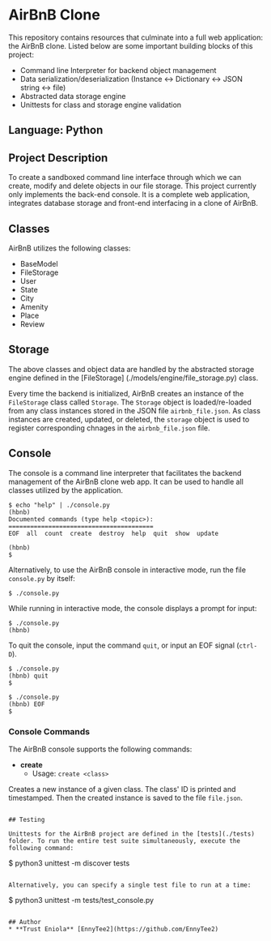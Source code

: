# AirBnB Clone
This repository contains resources that culminate into a full web application: the AirBnB clone.
Listed below are some important building blocks of this project:

* Command line Interpreter for backend object management
* Data serialization/deserialization (Instance <-> Dictionary <-> JSON string <-> file)
* Abstracted data storage engine
* Unittests for class and storage engine validation

## Language: Python

## Project Description

To create a sandboxed command line interface through which we can create, modify and delete objects in our file storage. This project currently only implements the back-end console. It is a complete web application, integrates database storage and front-end interfacing in a clone of AirBnB.

## Classes 

AirBnB utilizes the following classes:

* BaseModel
* FileStorage
* User 
* State
* City
* Amenity
* Place
* Review

## Storage 

The above classes and object data are handled by the abstracted storage engine defined in the [FileStorage] (./models/engine/file_storage.py) class.

Every time the backend is initialized, AirBnB creates an instance of the `FileStorage` class called `Storage`. The `Storage` object is loaded/re-loaded from any class instances stored in the JSON file `airbnb_file.json`. As class instances are created, updated, or deleted, the `storage` object is used to register corresponding chnages in the `airbnb_file.json` file.

## Console

The console is a command line interpreter that facilitates the backend management 
of the AirBnB clone web app. It can be used to handle all classes utilized by 
the application.

```
$ echo "help" | ./console.py
(hbnb) 
Documented commands (type help <topic>):
========================================
EOF  all  count  create  destroy  help  quit  show  update

(hbnb) 
$
```

Alternatively, to use the AirBnB console in interactive mode, run the 
file `console.py` by itself:

```
$ ./console.py
```

While running in interactive mode, the console displays a prompt for input:

```
$ ./console.py
(hbnb) 
```

To quit the console, input the command `quit`, or input an EOF signal 
(`ctrl-D`).

```
$ ./console.py
(hbnb) quit
$
```

```
$ ./console.py
(hbnb) EOF
$
```

### Console Commands

The AirBnB console supports the following commands:

* **create**
  * Usage: `create <class>`

Creates a new instance of a given class. The class' ID is printed and timestamped. Then 
the created instance is saved to the file `file.json`.


```

## Testing 

Unittests for the AirBnB project are defined in the [tests](./tests) 
folder. To run the entire test suite simultaneously, execute the following command:

```
$ python3 unittest -m discover tests
```

Alternatively, you can specify a single test file to run at a time:

```
$ python3 unittest -m tests/test_console.py
```

## Author
* **Trust Eniola** [EnnyTee2](https://github.com/EnnyTee2)
